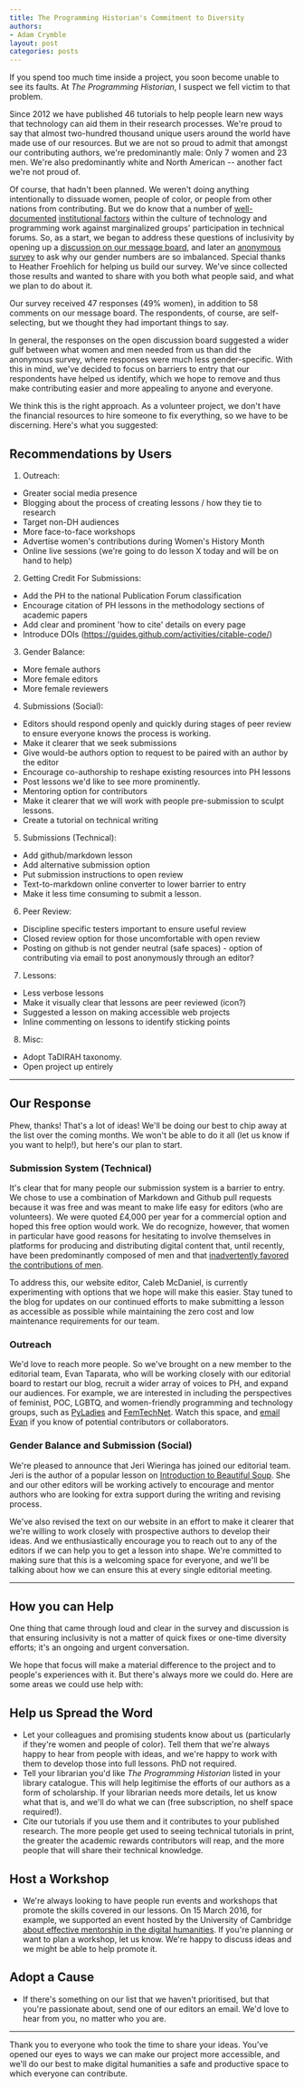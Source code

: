 ```yaml
---
title: The Programming Historian's Commitment to Diversity
authors: 
- Adam Crymble
layout: post
categories: posts 
---
```


If you spend too much time inside a project, you soon become unable to see its faults. At *The Programming Historian*, I suspect we fell victim to that problem.

Since 2012 we have published 46 tutorials to help people learn new ways that technology can aid them in their research processes. We're proud to say that almost two-hundred thousand unique users around the world have made use of our resources. But we are not so proud to admit that amongst our contributing authors, we're predominantly male: Only 7 women and 23 men. We're also predominantly white and North American -- another fact we're not proud of.

Of course, that hadn't been planned. We weren't doing anything intentionally to dissuade women, people of color, or people from other nations from contributing. But we do know that a number of [well-documented](http://www.aauw.org/research/why-so-few/) [institutional factors](http://www.codedoc.co/about/) within the culture of technology and programming work against marginalized groups' participation in technical forums. So, as a start, we began to address these questions of inclusivity by opening up a [discussion on our message board](https://github.com/programminghistorian/jekyll/issues/152), and later an [anonymous survey](https://www.surveymonkey.co.uk/r/SFSRHHD) to ask why our gender numbers are so imbalanced. Special thanks to Heather Froehlich for helping us build our survey. We've since collected those results and wanted to share with you both what people said, and what we plan to do about it.

Our survey received 47 responses (49% women), in addition to 58 comments on our message board. The respondents, of course, are self-selecting, but we thought they had important things to say.

In general, the responses on the open discussion board suggested a wider gulf between what women and men needed from us than did the anonymous survey, where responses were much less gender-specific. With this in mind, we've decided to focus on barriers to entry that our respondents have helped us identify, which we hope to remove and thus make contributing easier and more appealing to anyone and everyone.

We think this is the right approach. As a volunteer project, we don't have the financial resources to hire someone to fix everything, so we have to be discerning. Here's what you suggested:

## Recommendations by Users

1. Outreach:
  * Greater social media presence
  * Blogging about the process of creating lessons / how they tie to research
  * Target non-DH audiences
  * More face-to-face workshops
  * Advertise women's contributions during Women's History Month
  * Online live sessions (we're going to do lesson X today and will be on hand to help)
2. Getting Credit For Submissions:
  * Add the PH to the national Publication Forum classification
  * Encourage citation of PH lessons in the methodology sections of academic papers
  * Add clear and prominent 'how to cite' details on every page
  * Introduce DOIs (https://guides.github.com/activities/citable-code/)
3. Gender Balance:
  * More female authors
  * More female editors
  * More female reviewers
4. Submissions (Social):
  * Editors should respond openly and quickly during stages of peer review to ensure everyone knows the process is working.
  * Make it clearer that we seek submissions
  * Give would-be authors option to request to be paired with an author by the editor
  * Encourage co-authorship to reshape existing resources into PH lessons
  * Post lessons we'd like to see more prominently.
  * Mentoring option for contributors
  * Make it clearer that we will work with people pre-submission to sculpt lessons. 
  * Create a tutorial on technical writing
5. Submissions (Technical):
  * Add github/markdown lesson
  * Add alternative submission option
  * Put submission instructions to open review
  * Text-to-markdown online converter to lower barrier to entry
  * Make it less time consuming to submit a lesson.
6. Peer Review:
  * Discipline specific testers important to ensure useful review
  * Closed review option for those uncomfortable with open review
  * Posting on github is not gender neutral (safe spaces) - option of contributing via email to post anonymously through an editor?
7. Lessons:
  * Less verbose lessons
  * Make it visually clear that lessons are peer reviewed (icon?)
  * Suggested a lesson on making accessible web projects
  * Inline commenting on lessons to identify sticking points
8. Misc:
  * Adopt TaDIRAH taxonomy. 
  * Open project up entirely

---

## Our Response

Phew, thanks! That's a lot of ideas! We'll be doing our best to chip away at the list over the coming months. We won't be able to do it all (let us know if you want to help!), but here's our plan to start.

### Submission System (Technical)

It's clear that for many people our submission system is a barrier to entry. We chose to use a combination of Markdown and Github pull requests because it was free and was meant to make life easy for editors (who are volunteers). We were quoted £4,000 per year for a commercial option and hoped this free option would work. We do recognize, however, that women in particular have good reasons for hesitating to involve themselves in platforms for producing and distributing digital content that, until recently, have been predominantly composed of men and that [inadvertently favored the contributions of men](http://web.archive.org/web/20160507170231/http://www.usnews.com/news/blogs/data-mine/2016/02/18/study-shows-women-are-better-coders-but-only-when-gender-is-hidden). 

To address this, our website editor, Caleb McDaniel, is currently experimenting with options that we hope will make this easier. Stay tuned to the blog for updates on our continued efforts to make submitting a lesson as accessible as possible while maintaining the zero cost and low maintenance requirements for our team.

### Outreach

We'd love to reach more people. So we've brought on a new member to the editorial team, Evan Taparata, who will be working closely with our editorial board to restart our blog, recruit a wider array of voices to PH, and expand our audiences. For example, we are interested in including the perspectives of feminist, POC, LGBTQ, and women-friendly programming and technology groups, such as [PyLadies](http://www.pyladies.com/) and [FemTechNet](http://femtechnet.org/). Watch this space, and [email Evan](mailto:tapar001@umn.edu) if you know of potential contributors or collaborators.

### Gender Balance and Submission (Social)

We're pleased to announce that Jeri Wieringa has joined our editorial team. Jeri is the author of a popular lesson on [Introduction to Beautiful Soup](/lessons/intro-to-beautiful-soup). She and our other editors will be working actively to encourage and mentor authors who are looking for extra support during the writing and revising process.

We've also revised the text on our website in an effort to make it clearer that we're willing to work closely with prospective authors to develop their ideas. And we enthusiastically encourage you to reach out to any of the editors if we can help you to get a lesson into shape. We're committed to making sure that this is a welcoming space for everyone, and we'll be talking about how we can ensure this at every single editorial meeting.

---

## How you can Help

One thing that came through loud and clear in the survey and discussion is that ensuring inclusivity is not a matter of quick fixes or one-time diversity efforts; it's an ongoing and urgent conversation.

We hope that focus will make a material difference to the project and to people's experiences with it. But there's always more we could do. Here are some areas we could use help with:

## Help us Spread the Word

* Let your colleagues and promising students know about us (particularly if they're women and people of color). Tell them that we're always happy to hear from people with ideas, and we're happy to work with them to develop those into full lessons. PhD not required.
* Tell your librarian you'd like *The Programming Historian* listed in your library catalogue. This will help legitimise the efforts of our authors as a form of scholarship. If your librarian needs more details, let us know what that is, and we'll do what we can (free subscription, no shelf space required!).
* Cite our tutorials if you use them and it contributes to your published research. The more people get used to seeing technical tutorials in print, the greater the academic rewards contributors will reap, and the more people that will share their technical knowledge.

## Host a Workshop

* We're always looking to have people run events and workshops that promote the skills covered in our lessons. On 15 March 2016, for example, we supported an event hosted by the University of Cambridge [about effective mentorship in the digital humanities](https://digitalhistorymentorship.wordpress.com/). If you're planning or want to plan a workshop, let us know. We're happy to discuss ideas and we might be able to help promote it.

## Adopt a Cause

* If there's something on our list that we haven't prioritised, but that you're passionate about, send one of our editors an email. We'd love to hear from you, no matter who you are.

---

Thank you to everyone who took the time to share your ideas. You've opened our eyes to ways we can make our project more accessible, and we'll do our best to make digital humanities a safe and productive space to which everyone can contribute.
